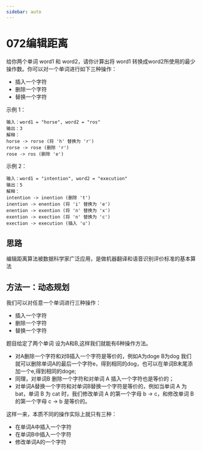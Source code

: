 ```yaml
---
sidebar: auto
---
```


# 072编辑距离

给你两个单词 word1 和 word2，请你计算出将 word1 转换成word2所使用的最少操作数。你可以对一个单词进行如下三种操作：
- 插入一个字符
- 删除一个字符
- 替换一个字符

示例 1：
```
输入：word1 = "horse", word2 = "ros"
输出：3
解释：
horse -> rorse (将 'h' 替换为 'r')
rorse -> rose (删除 'r')
rose -> ros (删除 'e')
```

示例 2：
```
输入：word1 = "intention", word2 = "execution"
输出：5
解释：
intention -> inention (删除 't')
inention -> enention (将 'i' 替换为 'e')
enention -> exention (将 'n' 替换为 'x')
exention -> exection (将 'n' 替换为 'c')
exection -> execution (插入 'u')
```

## 思路
编辑距离算法被数据科学家广泛应用，是做机器翻译和语音识别评价标准的基本算法

## 方法一：动态规划

我们可以对任意一个单词进行三种操作：
- 插入一个字符
- 删除一个字符
- 替换一个字符

题目给定了两个单词 设为A和B,这样我们就能有6种操作方法。
- 对A删除一个字符和对B插入一个字符是等价的，例如A为doge B为dog 我们就可以删除单词A的最后一个字符e，得到相同的dog，也可以在单词B末尾添加一个e,得到相同的doge;
- 同理，对单词B 删除一个字符和对单词 A 插入一个字符也是等价的；
- 对单词A替换一个字符和对单词B替换一个字符是等价的，例如当单词 A 为 bat，单词 B 为 cat 时，我们修改单词 A 的第一个字母 b -> c，和修改单词 B 的第一个字母 c -> b 是等价的。

这样一来，本质不同的操作实际上就只有三种：
- 在单词A中插入一个字符
- 在单词B中插入一个字符
- 修改单词A的一个字符


